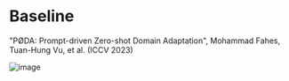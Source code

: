 # Baseline
"PØDA: Prompt-driven Zero-shot Domain Adaptation", Mohammad Fahes, Tuan-Hung Vu, et al. (ICCV 2023)

![image](https://github.com/user-attachments/assets/a36fee07-0996-4913-9bbb-986f7a1cf8b3)
